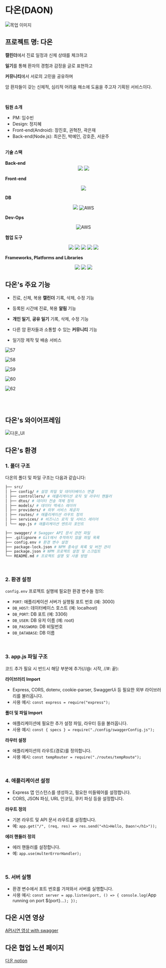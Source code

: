 # 다온(DAON)

![목업 이미지](https://github.com/Daon-UMC-5th/Node/assets/83913407/04c5b3af-ecbe-4993-8fae-04dc64a01e90)

## 프로젝트 명: 다온

 **캘린더**에서 진료 일정과 신체 상태를 체크하고


**일기**를 통해 환자의 경험과 감정을 글로 표현하고


**커뮤니티**에서 서로의 고민을 공유하며


암 환자들이 갖는 신체적, 심리적 어려움 해소에 도움을 주고자 기획된 서비스이다.


<br>

<b>팀원 소개</b>

- PM: 임수빈
- Design: 정지혜
- Front-end(Android): 장진호, 권혁찬, 곽은재
- Back-end(Node.js): 최은진, 박예인, 강호준, 서윤주

<br>
<b>기술 스택</b>
<br>
<br>
<b> Back-end </b>
<div align=center>
<img src="https://img.shields.io/badge/express-000000?style=for-the-badge&logo=express&logoColor=white">
<img src="https://img.shields.io/badge/node.js-339933?style=for-the-badge&logo=Node.js&logoColor=white">
</div>

<b> Front-end </b>
<div align=center>
<img src="https://img.shields.io/badge/Android%20Studio-3DDC84.svg?style=for-the-badge&logo=android-studio&logoColor=white">
</div>

<b> DB </b>
<div align=center>
<img src="https://img.shields.io/badge/mysql-4479A1?style=for-the-badge&logo=mysql&logoColor=white">  
<img alt="AWS" src="https://img.shields.io/badge/AmazonS3-f7f7f7?style=for-the-badge&logo=Amazon AWS&logoColor=f89400">
</div>

<b> Dev-Ops </b>
<div align=center>
<img alt="AWS" src="https://img.shields.io/badge/AmazonEC2-F7DF1E?style=for-the-badge&logo=Amazon AWS&logoColor=f89400">
</div>

<b> 협업 도구 </b>
<div align=center>
<img src="https://img.shields.io/badge/figma-%23F24E1E.svg?style=for-the-badge&logo=figma&logoColor=white">
<img src="https://img.shields.io/badge/github-%23121011.svg?style=for-the-badge&logo=github&logoColor=white">
<img src="https://img.shields.io/badge/-Swagger-%23Clojure?style=for-the-badge&logo=swagger&logoColor=white">
<img src="https://img.shields.io/badge/Notion-FFFFFF.svg?style=for-the-badge&logo=notion&logoColor=black">
<img src="https://img.shields.io/badge/Discord-%235865F2.svg?style=for-the-badge&logo=discord&logoColor=white">
</div>

<b> Frameworks, Platforms and Libraries </b>
<div align=center>
<img src="https://img.shields.io/badge/JWT-black?style=for-the-badge&logo=JSON%20web%20tokens">
<img src="https://img.shields.io/badge/NPM-%23CB3837.svg?style=for-the-badge&logo=npm&logoColor=white">
<img src="https://img.shields.io/badge/NODEMON-%23323330.svg?style=for-the-badge&logo=nodemon&logoColor=%BBDEAD">
</div>

## 다온's 주요 기능

- 진료, 신체, 복용 **캘린더** 기록, 삭제, 수정 기능
  
- 등록된 시간에 진료, 복용 **알림** 기능
  
- **개인 일기**, **공유 일기** 기록, 삭제, 수정 기능
  
- 다른 암 환자들과 소통할 수 있는 **커뮤니티** 기능
  
- 일기장 제작 및 배송 서비스
  
![57](https://github.com/Daon-UMC-5th/Node/assets/83913407/6a6a80ac-977d-4fd4-8676-90332c74a8d4)

![58](https://github.com/Daon-UMC-5th/Node/assets/83913407/0d32236c-7e82-44c4-9f3c-d790829732a6)

![59](https://github.com/Daon-UMC-5th/Node/assets/83913407/36144c60-d607-4686-8a7b-2aa3bb342261)

![60](https://github.com/Daon-UMC-5th/Node/assets/83913407/233ce52c-81c2-4d4d-ae2c-9ac7468c3c97)

![62](https://github.com/Daon-UMC-5th/Node/assets/83913407/15999ddb-0527-44f4-82ee-af67d33ad60d)

<br>
<br>

## 다온's 와이어프레임

![다온_UI](https://github.com/Daon-UMC-5th/Node/assets/83913407/c5aa4cb9-1fb3-466e-bb8f-0948b64c326f)



## 다온's 환경

### 1. 폴더 구조

다온의 폴더 및 파일 구조는 다음과 같습니다:

```bash
├── src/
│ ├── config/ # 설정 파일 및 데이터베이스 연결
│ ├── controllers/ # 애플리케이션 로직 및 라우터 핸들러
│ ├── dtos/ # 데이터 전송 객체 정의
│ ├── models/ # 데이터 엑세스 레이어
│ ├── providers/ # 외부 서비스 제공자
│ ├── routes/ # 애플리케이션 라우트 정의
│ ├── services/ # 비즈니스 로직 및 서비스 레이어
│ └── app.js # 애플리케이션 엔트리 포인트

├── swagger/ # Swagger API 문서 관련 파일
├── .gitignore # Git에서 추적하지 않을 파일 목록
├── config.env # 환경 변수 설정
├── package-lock.json # NPM 종속성 목록 및 버전 관리
├── package.json # NPM 프로젝트 설정 및 스크립트
└── README.md # 프로젝트 설명 및 사용 방법
```
<br>

### 2. 환경 설정

`config.env` 프로젝트 실행에 필요한 환경 변수들 정의:

- `PORT`: 애플리케이션 서버가 실행될 포트 번호 (예: 3000)
- `DB_HOST`: 데이터베이스 호스트 (예: localhost)
- `DB_PORT`: DB 포트 (예: 3306)
- `DB_USER`: DB 유저 이름 (예: root)
- `DB_PASSWORD`: DB 비밀번호
- `DB_DATABASE`: DB 이름
<br>

### 3. app.js 파일 구조

코드 추가 필요 시 반드시 해당 부분에 추가(//@: 시작, //#: 끝):

<b> 라이브러리 Import</b>

- Express, CORS, dotenv, cookie-parser, SwaggerUi 등 필요한 외부 라이브러리를 불러옵니다.
- 사용 예시: `const express = require("express");`

<b> 폴더 및 파일 Import</b>

- 애플리케이션에 필요한 추가 설정 파일, 라우터 등을 불러옵니다.
- 사용 예시: `const { specs } = require("./config/swaggerConfig.js");`

<b> 라우터 설정</b>

- 애플리케이션의 라우트(경로)를 정의합니다.
- 사용 예시: `const tempRouter = require("./routes/tempRoute");`
<br>

### 4. 애플리케이션 설정

- Express 앱 인스턴스를 생성하고, 필요한 미들웨어를 설정합니다.
- CORS, JSON 파싱, URL 인코딩, 쿠키 파싱 등을 설정합니다.

<b> 라우트 정의</b>

- 기본 라우트 및 API 문서 라우트를 설정합니다.
- 예: `app.get("/", (req, res) => res.send("<h1>Hello, Daon!</h1>"));`

<b> 에러 핸들러 정의</b>

- 에러 핸들러를 설정합니다.
- 예: `app.use(multerErrorHandler);`
<br>

### 5. 서버 실행

- 환경 변수에서 포트 번호를 가져와서 서버를 실행합니다.
- 사용 예시: `const server = app.listen(port, () => { console.log(`App running on port ${port}...`); });`

## 다온 시연 영상
[API시연 영상 with swagger](https://www.youtube.com/watch?v=rYjzQ8iakwI&feature=youtu.be) 

## 다온 협업 노션 페이지
[다온 notion](https://bronzed-face-2a7.notion.site/DAON-e179154311634f3ba5962e7817f32bef?pvs=4)
